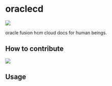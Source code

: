 # oraclecd

![](https://design.oracle.com/asset/images/1secc-bg.png)

oracle fusion hcm cloud docs for human beings.

## How to contribute

![](.gitbook/assets/img\_5.png)

## Usage
